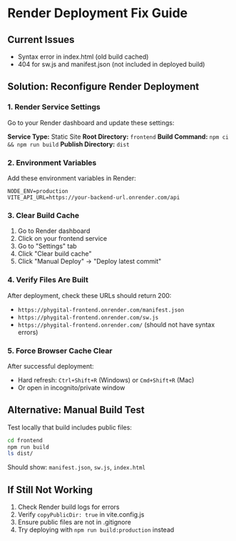 # Render Deployment Fix Guide

## Current Issues
- Syntax error in index.html (old build cached)
- 404 for sw.js and manifest.json (not included in deployed build)

## Solution: Reconfigure Render Deployment

### 1. Render Service Settings
Go to your Render dashboard and update these settings:

**Service Type:** Static Site
**Root Directory:** `frontend`
**Build Command:** `npm ci && npm run build`
**Publish Directory:** `dist`

### 2. Environment Variables
Add these environment variables in Render:
```
NODE_ENV=production
VITE_API_URL=https://your-backend-url.onrender.com/api
```

### 3. Clear Build Cache
1. Go to Render dashboard
2. Click on your frontend service
3. Go to "Settings" tab
4. Click "Clear build cache"
5. Click "Manual Deploy" → "Deploy latest commit"

### 4. Verify Files Are Built
After deployment, check these URLs should return 200:
- `https://phygital-frontend.onrender.com/manifest.json`
- `https://phygital-frontend.onrender.com/sw.js`
- `https://phygital-frontend.onrender.com/` (should not have syntax errors)

### 5. Force Browser Cache Clear
After successful deployment:
- Hard refresh: `Ctrl+Shift+R` (Windows) or `Cmd+Shift+R` (Mac)
- Or open in incognito/private window

## Alternative: Manual Build Test
Test locally that build includes public files:
```bash
cd frontend
npm run build
ls dist/
```
Should show: `manifest.json`, `sw.js`, `index.html`

## If Still Not Working
1. Check Render build logs for errors
2. Verify `copyPublicDir: true` in vite.config.js
3. Ensure public files are not in .gitignore
4. Try deploying with `npm run build:production` instead
